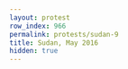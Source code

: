 ```yaml
---
layout: protest
row_index: 966
permalink: protests/sudan-9
title: Sudan, May 2016
hidden: true
---
```

